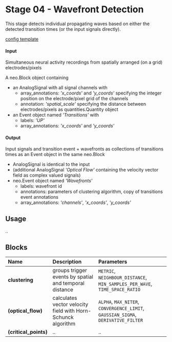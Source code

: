 # Stage 04 - Wavefront Detection
This stage detects individual propagating waves based on either the detected transition times (or the input signals directly).

[config template](config_template.yaml)

#### Input
Simultaneous neural activity recordings from spatially arranged (on a grid) electrodes/pixels

A neo.Block object containing
* an AnalogSignal with all signal channels with
    * array_annotations: _'x_coords'_ and _'y_coords'_ specifying the integer position on the electrode/pixel grid of the channels
    * annotation: _'spatial_scale'_ specifying the distance between electrodes/pixels as quantities.Quantity object
* an Event object named _'Transitions'_ with
    * labels: _'UP'_
    * array_annotations: _'x_coords'_ and _'y_coords'_

#### Output
Input signals and transition event + wavefronts as collections of transitions times as an Event object in the same neo.Block

* AnalogSignal is identical to the input
* (additional AnalogSignal _'Optical Flow'_ containing the velocity vector field as complex valued signals)
* neo.Event object named _'Wavefronts'_
    * labels: wavefront id
    * annotations: parameters of clustering algorithm, copy of transitions event annotations
    * array_annotations: _'channels'_, _'x_coords'_, _'y_coords'_

## Usage
..

## Blocks
|Name | Description | Parameters |
|:----|:------------|:-----------|
|__clustering__|groups trigger events by spatial and temporal distance|`METRIC`, `NEIGHBOUR_DISTANCE`, `MIN_SAMPLES_PER_WAVE`, `TIME_SPACE_RATIO`|
|__(optical_flow)__|calculates vector velocity field with Horn-Schunck algorithm|`ALPHA`, `MAX_NITER`, `CONVERGENCE_LIMIT`, `GAUSSIAN_SIGMA`, `DERIVATIVE_FILTER`|
|__(critical_points)__|..|..|
